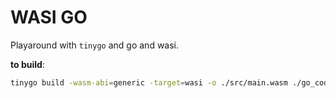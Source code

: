 # WASI GO

Playaround with `tinygo` and go and wasi.

**to build**:

```sh
tinygo build -wasm-abi=generic -target=wasi -o ./src/main.wasm ./go_code/main.go
```